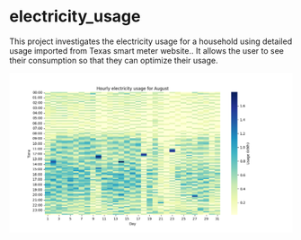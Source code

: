 # electricity_usage
This project investigates the electricity usage for a household using detailed usage imported from Texas smart meter website.. It allows the user to see their consumption so that they can optimize their usage.

![Usage for August](aug_usage.png)
